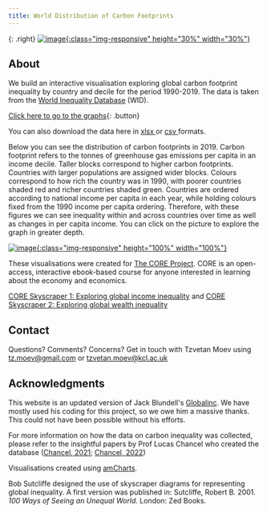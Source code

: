 ```yaml
---
title: World Distribution of Carbon Footprints
---
```



{: .right}
[![image](/img/core_logo_no_strapline_no_background.png){:class="img-responsive" height="30%" width="30%"}](http://www.core-econ.org/)

## About

We build an interactive visualisation exploring global carbon footprint inequality by country and decile for the period 1990-2019. The data is taken from the [World Inequality Database](https://wid.world//) (WID).

[Click here to go to the graphs](html/fig_1990.html){: .button}

You can also download the data here in <a href="https://raw.githubusercontent.com/tzvetanmoev/core-skyscraper-3-carbon/master/wid_car_footprint_usd19_wide.xls" download ="download"> xlsx </a> or <a href="https://raw.githubusercontent.com/tzvetanmoev/core-skyscraper-3-carbon/master/wid_car_footprint_usd19_wide.csv" download ="download"> csv </a> formats.
 
Below you can see the distribution of carbon footprints in 2019. Carbon footprint refers to the tonnes of greenhouse gas emissions per capita in an income decile. Taller blocks correspond to higher carbon footprints.  Countries with larger populations are assigned wider blocks. Colours correspond to how rich the country was in 1990, with poorer countries shaded red and richer countries shaded green. Countries are ordered according to national income per capita in each year, while holding colours fixed from the 1990 income per capita ordering. Therefore, with these figures we can see inequality within and across countries over time as well as changes in per capita income. You can click on the picture to explore the graph in greater depth.

[![image](/img/fig_2019.png){:class="img-responsive" height="100%" width="100%"}](html/fig_2019.html)

These visualisations were created for [The CORE Project](http://www.core-econ.org/). CORE is an open-access, interactive ebook-based course for anyone interested in learning about the economy and economics.

 [CORE Skyscraper 1: Exploring global income inequality](https://tzvetanmoev.github.io/core-skyscraper-1-income/) and [CORE Skyscraper 2: Exploring global wealth inequality](https://tzvetanmoev.github.io/core-skyscraper-2-wealth/)


## Contact

Questions? Comments? Concerns? Get in touch with Tzvetan Moev using tz.moev@gmail.com or tzvetan.moev@kcl.ac.uk

## Acknowledgments

This website is an updated version of Jack Blundell's <a href="https://jackblun.github.io/Globalinc/">Globalinc</a>. We have mostly used his coding for this project, so we owe him a massive thanks. This could not have been possible without his efforts. 

For more information on how the data on carbon inequality was collected, please refer to the insightful papers by Prof Lucas Chancel who created the database ([Chancel, 2021](https://wid.world/news-article/climate-change-the-global-inequality-of-carbon-emissions/); [Chancel, 2022](https://wid.world/document/global-carbon-inequality-1990-2019-wid-world-working-paper-2021-22/))

Visualisations created using [amCharts](https://www.amcharts.com/). 

Bob Sutcliffe designed the use of skyscraper diagrams for representing global inequality. A first version was published in: Sutcliffe, Robert B. 2001. *100 Ways of Seeing an Unequal World.* London: Zed Books.



